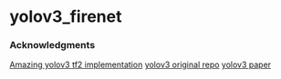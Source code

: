 # yolov3_firenet


### Acknowledgments
[Amazing yolov3 tf2 implementation](https://github.com/zzh8829/yolov3-tf2)
[yolov3 original repo](https://github.com/AlexeyAB/darknet)
[yolov3 paper](https://arxiv.org/abs/1804.02767)

